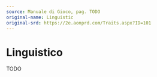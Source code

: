 ```yaml
---
source: Manuale di Gioco, pag. TODO
original-name: Linguistic
original-srd: https://2e.aonprd.com/Traits.aspx?ID=101
---
```


# Linguistico

TODO
